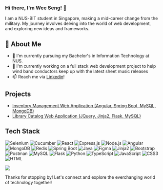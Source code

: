 ### Hi there, I'm Wee Seng! 👋
<!--
**Akimori-236/Akimori-236** is a ✨ _special_ ✨ repository because its `README.md` (this file) appears on your GitHub profile.

Here are some ideas to get you started:

- 🔭 I’m currently working on ...
- 🌱 I’m currently learning ...
- 👯 I’m looking to collaborate on ...
- 🤔 I’m looking for help with ...
- 💬 Ask me about ...
- 📫 How to reach me: ...
- 😄 Pronouns: ...
- ⚡ Fun fact: ...
-->

I am a NUS-BIT student in Singapore, making a mid-career change from the military. My journey involves delving into the world of web development, and exploring new ideas and frameworks.

<!-- ![Akimori-236's Stats](https://github-readme-stats.vercel.app/api?username=Akimori-236&theme=vue-dark&show_icons=true&hide_border=true&count_private=true) -->

## 🚀 About Me

- 🌱 I'm currently pursuing my Bachelor's in Information Technology at NUS.
- 🔭 I'm currently working on a full stack web development project to help wind band conductors keep up with the latest sheet music releases
- 📫 Reach me via [Linkedin](https://www.linkedin.com/in/ng-wee-seng-4b49171a9/)! 

## Projects
- [Inventory Management Web Application (Angular, Spring Boot, MySQL, MongoDB)](https://github.com/Akimori-236/mp-isms)
- [Library Catalog Web Application (JQuery, Jinja2, Flask, MySQL)](https://github.com/Akimori-236/bandLibCatalogue)

## Tech Stack
<!-- [![My Skills](https://skillicons.dev/icons?i=react,vite,redux,angular,express,nodejs,spring,flask,mysql,redis,mongodb,,docker,vercel,selenium,bootstrap,gherkin,py,java,ts,js,html,css&perline=4)](https://skillicons.dev) -->
<!-- ![Docker](https://img.shields.io/badge/Docker-black?style=flat-square&logo=docker&logoColor=0DB7ED) -->
<!-- ![Redux](https://img.shields.io/badge/Redux-black?style=flastic&logo=Redux&logoColor=764ABC) -->
![Selenium](https://img.shields.io/badge/Selenium-white?style=flat-square&logo=selenium&logoColor=26bc26)
![Cucumber](https://img.shields.io/badge/Cucumber-53bb64?style=flat-square&logo=cucumber&logoColor=133343)
![React](https://img.shields.io/badge/React-1C2C4C?style=flat-square&logo=react&logoColor=61DAFB)
![Express.js](https://img.shields.io/badge/Express.js-white?style=flat-square&logo=Express&logoColor=black)
![Node.js](https://img.shields.io/badge/Node.js-black?style=flat-square&logo=node.js&logoColor=3C873A)
![Angular](https://img.shields.io/badge/Angular-white?style=flat-square&logo=angular&logoColor=red)
![MongoDB](https://img.shields.io/badge/MongoDB-001E2B?style=flat-square&logo=mongodb&logoColor=00ED64)
![Redis](https://img.shields.io/badge/redis-D82C20.svg?&style=flat-square&logo=redis&logoColor=white)
![Spring Boot](https://img.shields.io/badge/SpringBoot-white.svg?&style=flat-square&logo=spring&logoColor=1E700F)
![Java](https://img.shields.io/badge/Java-306998.svg?&style=flat-square&logo=java8&logoColor=white)
![Figma](https://img.shields.io/badge/Figma-black?style=flastic&logo=Figma&logoColor=F24E1E)
![Jinja2](https://img.shields.io/badge/Jinja2-black?style=flastic&logo=Jinja&logoColor=B41717)
![Bootstrap](https://img.shields.io/badge/Bootstrap-white?style=flat-square&logo=bootstrap&logoColor=553C7B)
![Postman](https://img.shields.io/badge/Postman-white?style=flastic&logo=Postman&logoColor=FF6C37)
![MySQL](https://img.shields.io/badge/MySQL-black?style=flat-square&logo=mysql&logoColor=00758F)
![Flask](https://img.shields.io/badge/Flask-white?style=flat-square&logo=flask&logoColor=black)
![Python](https://img.shields.io/badge/Python-black?style=flat-square&logo=python&logoColor=306998)
![TypeScript](https://img.shields.io/badge/TypeScript-white?style=flat-square&logo=typescript&logoColor=3178C6)
![JavaScript](https://img.shields.io/badge/JavaScript-black?style=flat-square&logo=javascript&logoColor=F0DB4F)
![CSS3](https://img.shields.io/badge/CSS3-black?style=flat-square&logo=css3&logoColor=264DE4)
![HTML](https://img.shields.io/badge/HTML5-black?style=flat-square&logo=html5&logoColor=E34C26)

<img align="center" src="https://github-readme-stats.vercel.app/api/top-langs/?username=akimori-236&layout=compact&theme=algolia&hide_border=true&&langs_count=10" />

Thanks for stopping by! Let's connect and explore the everchanging world of technology together!
